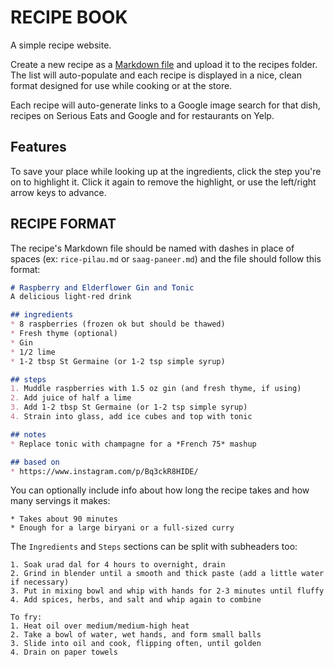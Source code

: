 # RECIPE BOOK

A simple recipe website.

Create a new recipe as a [Markdown file](https://daringfireball.net/projects/markdown) and upload it to the recipes folder. The list will auto-populate and each recipe is displayed in a nice, clean format designed for use while cooking or at the store.

Each recipe will auto-generate links to a Google image search for that dish, recipes on Serious Eats and Google and for restaurants on Yelp.

## Features
To save your place while looking up at the ingredients, click the step you're on to highlight it. Click it again to remove the highlight, or use the left/right arrow keys to advance.

## RECIPE FORMAT
The recipe's Markdown file should be named with dashes in place of spaces (ex: `rice-pilau.md` or `saag-paneer.md`) and the file should follow this format:

```markdown
# Raspberry and Elderflower Gin and Tonic
A delicious light-red drink

## ingredients
* 8 raspberries (frozen ok but should be thawed)
* Fresh thyme (optional)
* Gin
* 1/2 lime
* 1-2 tbsp St Germaine (or 1-2 tsp simple syrup)

## steps
1. Muddle raspberries with 1.5 oz gin (and fresh thyme, if using)
2. Add juice of half a lime
3. Add 1-2 tbsp St Germaine (or 1-2 tsp simple syrup)
4. Strain into glass, add ice cubes and top with tonic

## notes
* Replace tonic with champagne for a *French 75* mashup

## based on
* https://www.instagram.com/p/Bq3ckR8HIDE/
```

You can optionally include info about how long the recipe takes and how many servings it makes:

```## info
* Takes about 90 minutes
* Enough for a large biryani or a full-sized curry
```

The `Ingredients` and `Steps` sections can be split with subheaders too:

```## steps
1. Soak urad dal for 4 hours to overnight, drain
2. Grind in blender until a smooth and thick paste (add a little water if necessary)
3. Put in mixing bowl and whip with hands for 2-3 minutes until fluffy
4. Add spices, herbs, and salt and whip again to combine

To fry:
1. Heat oil over medium/medium-high heat
2. Take a bowl of water, wet hands, and form small balls
3. Slide into oil and cook, flipping often, until golden
4. Drain on paper towels
```